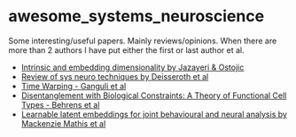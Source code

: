 # awesome_systems_neuroscience

Some interesting/useful papers. Mainly reviews/opinions. When there are more than 2 authors I have put either the first or last author et al.
- [Intrinsic and embedding dimensionality by Jazayeri & Ostojic](https://arxiv.org/pdf/2107.04084.pdf)
- [Review of sys neuro techniques by Deisseroth et al](https://www.nature.com/articles/s41583-022-00634-0#Sec18)
- [Time Warping - Ganguli et al](https://www.cell.com/neuron/fulltext/S0896-6273(19)30894-3)
- [Disentanglement with Biological Constraints: A Theory of Functional Cell Types - Behrens et al](https://arxiv.org/abs/2210.01768)
- [Learnable latent embeddings for joint behavioural and neural analysis by Mackenzie Mathis et al](https://www.nature.com/articles/s41586-023-06031-6)
